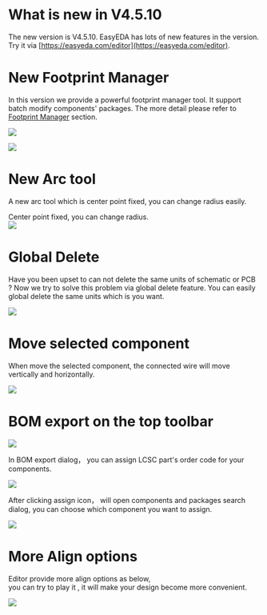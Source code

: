 # What is new in V4.5.10 
 
The new version is V4.5.10. EasyEDA has lots of new features in the version. Try it via [https://easyeda.com/editor](https://easyeda.com/editor).


# New Footprint Manager

In this version we provide a powerful footprint manager tool.
It support batch modify components' packages. The more detail please refer to [Footprint Manager](./schematic.htm#Footprint-Manager) section.

![](images/264_Schematic_FootprintManager.png)

![](images/267_Schematic_FootprintManagerUI.png)


# New Arc tool

A new arc tool which is center point fixed, you can change radius easily.

Center point fixed, you can change radius.  
![](./images/269_PCB_Arc_Center.gif)

# Global Delete

Have you been upset to can not delete the same units of schematic or PCB ? Now we try to solve this problem via global delete feature.
You can easily global delete the same units which is you want.

![](./images/272_Introduction_Skill_GlobalDelete.png)

# Move selected component

When move the selected component, the connected wire will move vertically and horizontally.

![](images/273_Schematic_WireAndComponentMove.gif)

# BOM export on the top toolbar

![](images/273_Export_BOM_Icon.png)

In BOM export dialog， you can assign LCSC part's order code for your components.

![](images/085_Export_BOM_Assign.png)

After clicking assign icon， will open components and packages search dialog, you can choose which component you want to assign.

![](images/274_Export_BOM_Assigned.png)


# More Align options

Editor provide more align options as below,  
you can try to play it , it will make your design become more convenient.

![](images/275_Introduction_Align.png)
